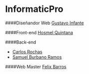 InformaticPro
========

####Diseñandor Web
[Gustavo Infante](http://twitter.com/Geimsz "Gustavo Infante")

####Front-end
[Hosmel Quintana](http://twitter.com/hosmelQ "Hosmel Quintana")

####Back-end
* [Carlos Rochas](http://twitter.com/sacrac1 "Carlos Rochas")
* [Samuel Burbano Ramos](http://twitter.com/samuelb1311 "Samuel Burbano Ramos")

####Web Master
[Felix Barros](http://twitter.com/felixricarb "Felix Barros")


